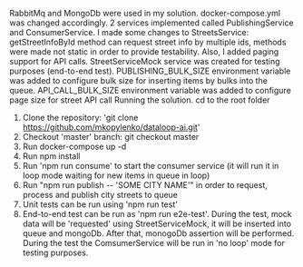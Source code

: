 RabbitMq and MongoDb were used in my solution.
docker-compose.yml was changed accordingly.
2 services implemented called PublishingService and ConsumerService.
I made some changes to StreetsService: getStreetInfoById method can request street info by multiple ids,
methods were made not static in order to provide testability. Also, I added paging support for API calls.
StreetServiceMock service was created for testing purposes (end-to-end test).
PUBLISHING_BULK_SIZE environment variable was added to configure bulk size 
for inserting items by bulks into the queue.
API_CALL_BULK_SIZE environment variable was added to configure page size for street API call
Running the solution. cd to the root folder
1) Clone the repository: 'git clone https://github.com/mkopylenko/dataloop-ai.git' 
2) Checkout 'master' branch: git checkout master
3) Run docker-compose up -d
4) Run npm install
5) Run 'npm run consume' to start the consumer service (it will run it in loop mode waiting for new items in queue in loop)
6) Run "npm run publish -- 'SOME CITY NAME'" in order to request, process and publish city streets to queue
7) Unit tests can be run using 'npm run test'
8) End-to-end test can be run as 'npm run e2e-test'. During the test, mock data will be 'requested' using StreetServiceMock, 
    it will be inserted into queue and mongoDb. After that, monogoDb assertion will be performed. 
    During the test the ComsumerService will be run in 'no loop' mode for testing purposes.